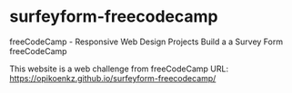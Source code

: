 # surfeyform-freecodecamp
freeCodeCamp - Responsive Web Design Projects Build a a Survey Form freeCodeCamp

This website is a web challenge from freeCodeCamp
URL: https://opikoenkz.github.io/surfeyform-freecodecamp/
